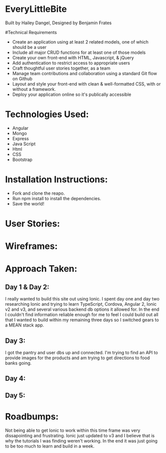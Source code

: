 # EveryLittleBite
Built by Hailey Dangel, Designed by Benjamin Frates

#Technical Requirements

 * Create an application using at least 2 related models, one of which should be a user
 * Include all major CRUD functions for at least one of those models
 * Create your own front-end with HTML, Javascript, & jQuery
 * Add authentication to restrict access to appropriate users
 * Craft thoughtful user stories together, as a team
 * Manage team contributions and collaboration using a standard Git flow on Github
 * Layout and style your front-end with clean & well-formatted CSS, with or without a framework.
 * Deploy your application online so it's publically accessible

# Technologies Used:
  * Angular
  * Mongo
  * Express
  * Java Script
  * Html
  * CSS
  * Bootstrap

# Installation Instructions:

  * Fork and clone the reapo. 
  * Run npm install to install the dependencies.
  * Save the world!

# User Stories:

  ##

# Wireframes:

# Approach Taken:

  ## Day 1 & Day 2:
  I really wanted to build this site out using Ionic. I spent day one and day two researching Ionic and trying to learn TypeScript, Cordova, Angular 2, Ionic v2 and v3, and several various backend db options it allowed for. In the end I couldn't find information reliable enough for me to feel I could build out all that I wanted to build within my remaining three days so I switched gears to a MEAN stack app.

  ## Day 3:
  I got the pantry and user dbs up and connected. I'm trying to find an API to provide images for the products and am trying to get directions to food banks going.

  ## Day 4:
  

  ## Day 5:
  

# Roadbumps:
Not being able to get Ionic to work within this time frame was very dissapointing and frustrating. Ionic just updated to v3 and I believe that is why the tutorials I was finding weren't working. In the end it was just going to be too much to learn and build in a week.
